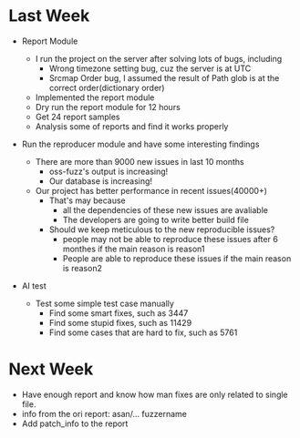 # Last Week
- Report Module
    - I run the project on the server after solving lots of bugs, including
        - Wrong timezone setting bug, cuz the server is at UTC
        - Srcmap Order bug, I assumed the result of Path glob is at the correct order(dictionary order)
    - Implemented the report module
    - Dry run the report module for 12 hours
    - Get 24 report samples
    - Analysis some of reports and find it works properly
    
- Run the reproducer module and have some interesting findings
    - There are more than 9000 new issues in last 10 months
        - oss-fuzz's output is increasing!
        - Our database is increasing!
    - Our project has better performance in recent issues(40000+)
        - That's may because
            - all the dependencies of these new issues are avaliable
            - The developers are going to write better build file
        - Should we keep meticulous to the new reproducible issues?
            - people may not be able to reproduce these issues after 6 monthes if the main reason is reason1
            - People are able to reproduce these issues if the main reason is reason2

-  AI test
    - Test some simple test case manually
        - Find some smart fixes, such as 3447
        - Find some stupid fixes, such as 11429
        - Find some cases that are hard to fix, such as 5761

# Next Week
- Have enough report and know how man fixes are only related to single file.
- info from the ori report: asan/... fuzzername 
- Add patch_info to the report